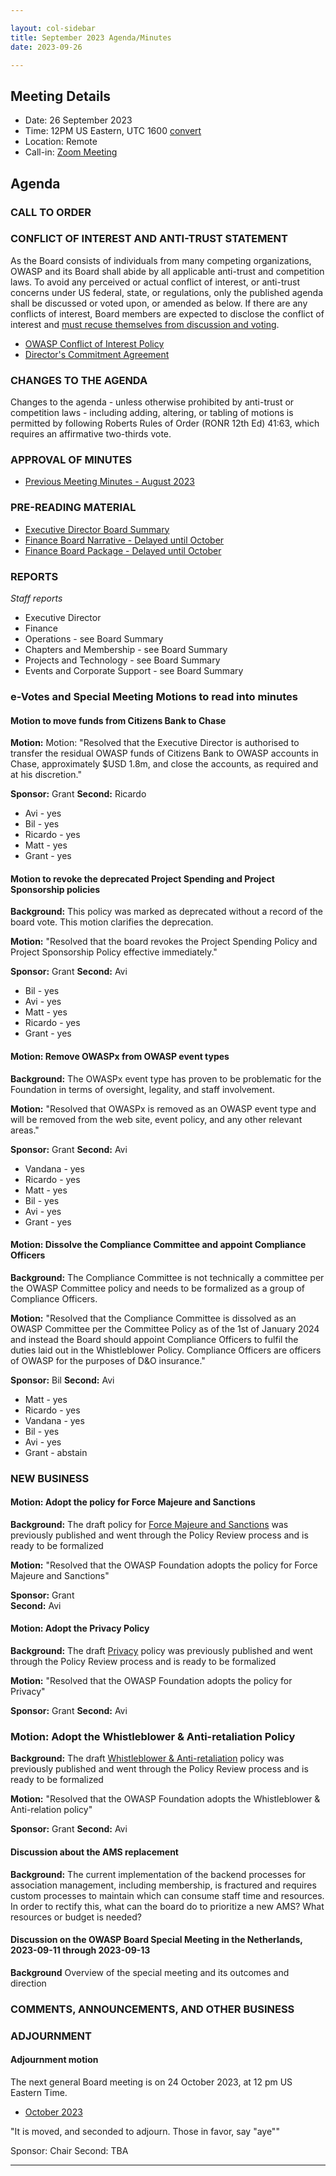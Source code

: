 ```yaml
---

layout: col-sidebar
title: September 2023 Agenda/Minutes
date: 2023-09-26

---
```


## Meeting Details

- Date: 26 September 2023
- Time: 12PM US Eastern, UTC 1600 [convert](https://www.timeanddate.com/worldclock/meetingdetails.html?year=2023&month=09&day=26&hour=16&min=0&sec=0&p1=398&p2=16&p3=110&p4=197&p5=217&p6=136&p7=179&p8=438)
- Location: Remote
- Call-in: [Zoom Meeting](https://us06web.zoom.us/j/87347729318?pwd=dVgvdFdIK01FUmdOQm90cEc0c2FGUT09)

## Agenda

### CALL TO ORDER

<!--
Board Members
- Vandana Verma Sehgal, Grant Ongers, Avi Douglen, Matt Tesauro, Ricardo Griffith, Bil Corry.

Guests
Andrew van der Stock, Dawn Aitken, Harold Blankenship, Kelly Santalucia, Lauren Thomas
-->

### CONFLICT OF INTEREST AND ANTI-TRUST STATEMENT

As the Board consists of individuals from many competing organizations, OWASP and its Board shall abide by all applicable anti-trust and competition laws. To avoid any perceived or actual conflict of interest, or anti-trust concerns under US federal, state, or regulations, only the published agenda shall be discussed or voted upon, or amended as below. If there are any conflicts of interest, Board members are expected to disclose the conflict of interest and [must recuse themselves from discussion and voting](https://owasp.org/www-policy/legal/bylaws#section-702-disclosure-required).

- [OWASP Conflict of Interest Policy](https://owasp.org/www-policy/operational/conflict-of-interest)
- [Director's Commitment Agreement](https://owasp.org/www-policy/legal/directors-committment-agreement)

### CHANGES TO THE AGENDA

Changes to the agenda - unless otherwise prohibited by anti-trust or competition laws - including adding, altering, or tabling of motions is permitted by following Roberts Rules of Order (RONR 12th Ed) 41:63, which requires an affirmative two-thirds vote.

### APPROVAL OF MINUTES

- [Previous Meeting Minutes - August 2023](/www-board/meetings-historical/202308)

### PRE-READING MATERIAL

- [Executive Director Board Summary](https://docs.google.com/presentation/d/1ufevQLX1d6yeSaRY5haaPR-EL_bL2rSRTGh7VLk6GkQ/edit?usp=sharing)
- [Finance Board Narrative - Delayed until October](#)
- [Finance Board Package - Delayed until October](#)

### REPORTS

*Staff reports*

- Executive Director
- Finance
- Operations - see Board Summary
- Chapters and Membership - see Board Summary
- Projects and Technology - see Board Summary
- Events and Corporate Support - see Board Summary

### e-Votes and Special Meeting Motions to read into minutes

#### Motion to move funds from Citizens Bank to Chase

**Motion:** Motion: "Resolved that the Executive Director is authorised to transfer the residual OWASP funds of Citizens Bank to OWASP accounts in Chase, approximately $USD 1.8m, and close the accounts, as required and at his discretion."

**Sponsor:** Grant
**Second:** Ricardo

* Avi - yes
* Bil - yes
* Ricardo - yes
* Matt - yes
* Grant - yes

#### Motion to revoke the deprecated Project Spending and Project Sponsorship policies

**Background:** This policy was marked as deprecated without a record of the board vote. This motion clarifies the deprecation.

**Motion:** "Resolved that the board revokes the Project Spending Policy and Project Sponsorship Policy effective immediately."

**Sponsor:** Grant
**Second:** Avi

* Bil - yes
* Avi - yes
* Matt - yes
* Ricardo - yes
* Grant - yes


#### Motion: Remove OWASPx from OWASP event types

**Background:** The OWASPx event type has proven to be problematic for the Foundation in terms of oversight, legality, and staff involvement.

**Motion:** "Resolved that OWASPx is removed as an OWASP event type and will be removed from the web site, event policy, and any other relevant areas."

**Sponsor:** Grant
**Second:** Avi

* Vandana - yes
* Ricardo - yes
* Matt - yes
* Bil - yes
* Avi - yes
* Grant - yes

#### Motion: Dissolve the Compliance Committee and appoint Compliance Officers
**Background:** The Compliance Committee is not technically a committee per the OWASP Committee policy and needs to be formalized as a group of Compliance Officers.

**Motion:** "Resolved that the Compliance Committee is dissolved as an OWASP Committee per the Committee Policy as of the 1st of January 2024 and instead the Board should appoint Compliance Officers to fulfil the duties laid out in the Whistleblower Policy.  Compliance Officers are officers of OWASP for the purposes of D&O insurance."

**Sponsor:** Bil
**Second:** Avi

* Matt - yes
* Ricardo - yes
* Vandana - yes
* Bil - yes
* Avi - yes
* Grant - abstain

### NEW BUSINESS

#### Motion: Adopt the policy for Force Majeure and Sanctions

**Background:** The draft policy for [Force Majeure and Sanctions](https://owasp.org/www-policy/operational/force-majeure-sanctions) was previously published and went through the Policy Review process and is ready to be formalized

**Motion:** "Resolved that the OWASP Foundation adopts the policy for Force Majeure and Sanctions"

**Sponsor:** Grant  
**Second:** Avi


#### Motion: Adopt the Privacy Policy

**Background:** The draft [Privacy](https://owasp.org/www-policy/operational/privacy) policy was previously published and went through the Policy Review process and is ready to be formalized

**Motion:** "Resolved that the OWASP Foundation adopts the policy for Privacy"

**Sponsor:** Grant
**Second:** Avi

### Motion: Adopt the Whistleblower & Anti-retaliation Policy

**Background:** The draft [Whistleblower & Anti-retaliation](https://owasp.org/www-policy/operational/whistleblower) policy was previously published and went through the Policy Review process and is ready to be formalized

**Motion:** "Resolved that the OWASP Foundation adopts the Whistleblower & Anti-relation policy"

**Sponsor:** Grant
**Second:** Avi

#### Discussion about the AMS replacement

**Background:** The current implementation of the backend processes for association management, including membership, is fractured and requires custom processes to maintain which can consume staff time and resources. In order to rectify this, what can the board do to prioritize a new AMS? What resources or budget is needed? 

#### Discussion on the OWASP Board Special Meeting in the Netherlands, 2023-09-11 through 2023-09-13

**Background** Overview of the special meeting and its outcomes and direction

### COMMENTS, ANNOUNCEMENTS, AND OTHER BUSINESS

### ADJOURNMENT

#### Adjournment motion

The next general Board meeting is on 24 October 2023, at 12 pm US Eastern Time.

- [October 2023](https://owasp.org/www-board/meetings/202310.html)

"It is moved, and seconded to adjourn. Those in favor, say "aye""

Sponsor: Chair
Second: TBA

***
